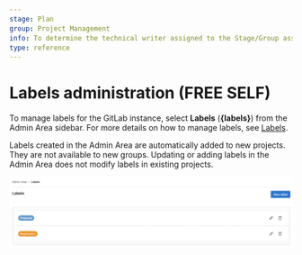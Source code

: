 ```yaml
---
stage: Plan
group: Project Management
info: To determine the technical writer assigned to the Stage/Group associated with this page, see https://about.gitlab.com/handbook/product/ux/technical-writing/#assignments
type: reference
---
```


# Labels administration **(FREE SELF)**

To manage labels for the GitLab instance, select **Labels** (**{labels}**) from the Admin Area sidebar. For more details on how to manage labels, see [Labels](../user/project/labels.md).

Labels created in the Admin Area are automatically added to new projects.
They are not available to new groups.
Updating or adding labels in the Admin Area does not modify labels in existing projects.

![Default label set](img/admin_labels_v14_7.png)

<!-- ## Troubleshooting

Include any troubleshooting steps that you can foresee. If you know beforehand what issues
one might have when setting this up, or when something is changed, or on upgrading, it's
important to describe those, too. Think of things that may go wrong and include them here.
This is important to minimize requests for support, and to avoid doc comments with
questions that you know someone might ask.

Each scenario can be a third-level heading, for example `### Getting error message X`.
If you have none to add when creating a doc, leave this section in place
but commented out to help encourage others to add to it in the future. -->
